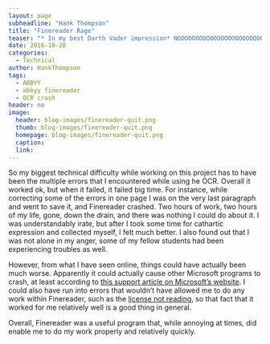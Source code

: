```yaml
---
layout: page
subheadline: "Hank Thompson"
title: "Finereader Rage"
teaser: "* In my best Darth Vader impression* NOOOOOOOOOOOOOOOOOOOOOOOOOOOOOOOO!!!!!!!!!!!!!!!!!!"
date: 2016-10-28
categories:
  - Technical
author: HankThompson
tags:
  - ABBYY
  - abbyy finereader
  - OCR crash
header: no
image:
  header: blog-images/finereader-quit.png
  thumb: blog-images/finereader-quit.png
  homepage: blog-images/finereader-quit.png
  caption:
  link:
---
```

So my biggest technical difficulty while working on this project has to have been the multiple errors that I encountered while using he OCR. Overall it worked ok, but when it failed, it failed big time. For instance, while correcting some of the errors in one page I was on the very last paragraph and went to save it, and Finereader crashed. Two hours of work, two hours of my life, gone, down the drain, and there was nothing I could do about it. I was understandably irate, but after I took some time for cathartic expression and collected myself, I felt much better. I also found out that I was not alone in my anger, some of my fellow students had been experiencing troubles as well.

However, from what I have seen online, things could have actually been much worse. Apparently it could actually cause other Microsoft programs to crash, at least according to [this support article on Microsoft’s website]( https://support.microsoft.com/en-us/kb/2755838). I could also have run into errors that wouldn’t have allowed me to do any work within Finereader, such as the [license not reading]( http://knowledgebase.ocrsdk.com/article/1096), so that fact that it worked for me relatively well is a good thing in general.

Overall, Finereader was a useful program that, while annoying at times, did enable me to do my work properly and relatively quickly.
